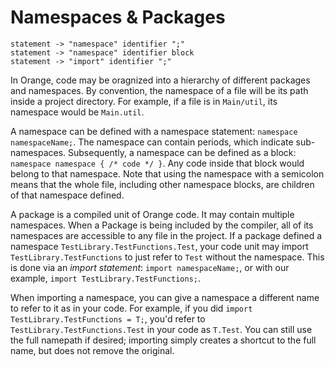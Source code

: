 # Namespaces &amp; Packages

	statement -> "namespace" identifier ";"
	statement -> "namespace" identifier block
	statement -> "import" identifier ";"

In Orange, code may be oragnized into a hierarchy of different packages and namespaces. By convention, the namespace of a file will be its path inside a project directory. For example, if a file is in `Main/util`, its namespace would be `Main.util`.

A namespace can be defined with a namespace statement: `namespace namespaceName;`. The namespace can contain periods, which indicate sub-namespaces. Subsequently, a namespace can be defined as a block: `namespace namespace { /* code */ }`. Any code inside that block would belong to that namespace. Note that using the namespace with a semicolon means that the whole file, including other namespace blocks, are children of that namespace defined.

A package is a compiled unit of Orange code. It may contain multiple namespaces. When a Package is being included by the compiler, all of its namespaces are accessible to any file in the project. If a package defined a namespace `TestLibrary.TestFunctions.Test`, your code unit may import `TestLibrary.TestFunctions` to just refer to `Test` without the namespace. This is done via an _import statement_: `import namespaceName;`, or with our example, `import TestLibrary.TestFunctions;`.

When importing a namespace, you can give a namespace a different name to refer to it as in your code. For example, if you did `import TestLibrary.TestFunctions = T;`, you'd refer to `TestLibrary.TestFunctions.Test` in your code as `T.Test`. You can still use the full namepath if desired; importing simply creates a shortcut to the full name, but does not remove the original.
